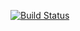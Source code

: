 [![Build Status](https://dev.azure.com/OmniscientJVM/OMJ/_apis/build/status/OmniscientJVM.OMJ?branchName=master)](https://dev.azure.com/OmniscientJVM/OMJ/_build/latest?definitionId=1&branchName=master)

